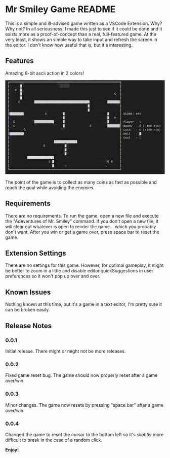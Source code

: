 # Mr Smiley Game README

This is a simple and ill-advised game written as a VSCode Extension. Why? Why not?
In all seriousness, I made this just to see if it could be done and it exists more as a proof-of-concept than a real, full-featured game.
At the very least, it shows an simple way to take input and refresh the screen in the editor. I don't know how useful that is, but it's interesting.

## Features

Amazing 8-bit ascii action in 2 colors!

![Mr Smiley](photos/mrsmiley1.jpg)

The point of the game is to collect as many coins as fast as possible and reach the goal while avoiding the enemies.

## Requirements

There are no requirements. To run the game, open a new file and execute the "Adeventures of Mr. Smiley" command.
If you don't open a new file, it will clear out whatever is open to render the game... which you probably don't want. 
After you win or get a game over, press space bar to reset the game.

## Extension Settings

There are no settings for this game. However, for optimal gameplay, it might be better to zoom in a little and disable editor.quickSuggestions in user preferences so it won't pop up over and over.

## Known Issues

Nothing known at this time, but it's a game in a text editor, I'm pretty sure it can be broken easily.

## Release Notes

### 0.0.1

Initial release. There might or might not be more releases.

### 0.0.2

Fixed game reset bug. The game should now properly reset after a game over/win.

### 0.0.3

Minor changes. The game now resets by pressing "space bar" after a game over/win.

### 0.0.4

Changed the game to reset the cursor to the bottom left so it's *slightly* more difficult to break in the case of a random click.

**Enjoy!**
